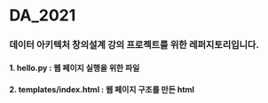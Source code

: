 # DA_2021

### 데이터 아키텍처 창의설계 강의 프로젝트를 위한 레퍼지토리입니다.

#### 1. hello.py : 웹 페이지 실행을 위한 파일
#### 2. templates/index.html : 웹 페이지 구조를 만든 html 
